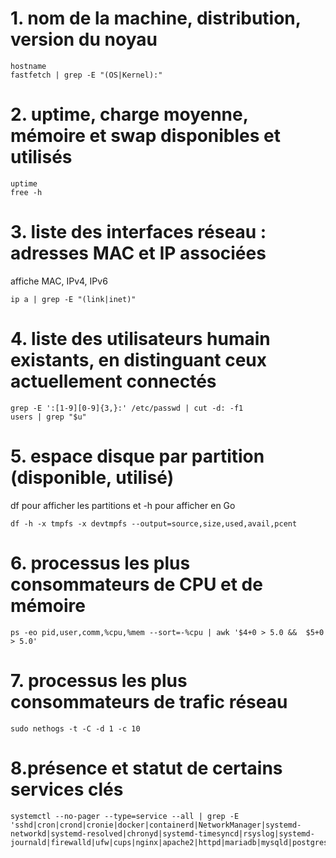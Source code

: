 # 1. nom de la machine, distribution, version du noyau
```
hostname
fastfetch | grep -E "(OS|Kernel):"
```
# 2. uptime, charge moyenne, mémoire et swap disponibles et utilisés
```
uptime
free -h
```
# 3. liste des interfaces réseau : adresses MAC et IP associées
affiche MAC, IPv4, IPv6
```
ip a | grep -E "(link|inet)"
```
# 4. liste des utilisateurs humain existants, en distinguant ceux actuellement connectés
```
grep -E ':[1-9][0-9]{3,}:' /etc/passwd | cut -d: -f1 
users | grep "$u"
```
# 5. espace disque par partition (disponible, utilisé)
df pour afficher les partitions et -h pour afficher en Go
```
df -h -x tmpfs -x devtmpfs --output=source,size,used,avail,pcent
```
# 6. processus les plus consommateurs de CPU et de mémoire 
```
ps -eo pid,user,comm,%cpu,%mem --sort=-%cpu | awk '$4+0 > 5.0 &&  $5+0 > 5.0'

```
# 7. processus les plus consommateurs de trafic réseau
```
sudo nethogs -t -C -d 1 -c 10
```

# 8.présence et statut de certains services clés 
```
systemctl --no-pager --type=service --all | grep -E 'sshd|cron|crond|cronie|docker|containerd|NetworkManager|systemd-networkd|systemd-resolved|chronyd|systemd-timesyncd|rsyslog|systemd-journald|firewalld|ufw|cups|nginx|apache2|httpd|mariadb|mysqld|postgresql'

```



